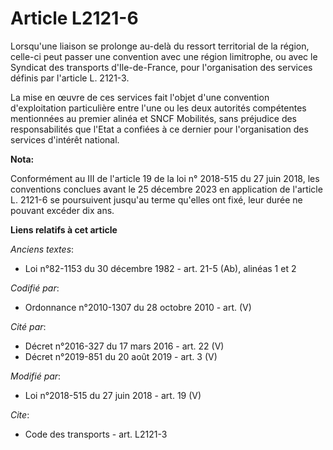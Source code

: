 # Article L2121-6

Lorsqu'une liaison se prolonge au-delà du ressort territorial de la région, celle-ci peut passer une convention avec une
région limitrophe, ou avec le Syndicat des transports d'Ile-de-France, pour l'organisation des services définis par l'article
L. 2121-3. 

La mise en œuvre de ces services fait l'objet d'une convention d'exploitation particulière entre l'une ou les deux autorités
compétentes mentionnées au premier alinéa et SNCF Mobilités, sans préjudice des responsabilités que l'Etat a confiées à ce
dernier pour l'organisation des services d'intérêt national.

**Nota:**

Conformément au III de l'article 19 de la loi n° 2018-515 du 27 juin 2018, les conventions conclues avant le 25 décembre 2023
en application de l'article L. 2121-6 se poursuivent jusqu'au terme qu'elles ont fixé, leur durée ne pouvant excéder dix ans.

**Liens relatifs à cet article**

_Anciens textes_:

  - Loi n°82-1153 du 30 décembre 1982 - art. 21-5 (Ab), alinéas 1 et 2

_Codifié par_:

  - Ordonnance n°2010-1307 du 28 octobre 2010 - art. (V)

_Cité par_:

  - Décret n°2016-327 du 17 mars 2016 - art. 22 (V)
  - Décret n°2019-851 du 20 août 2019 - art. 3 (V)

_Modifié par_:

  - Loi n°2018-515 du 27 juin 2018 - art. 19 (V)

_Cite_:

  - Code des transports - art. L2121-3
